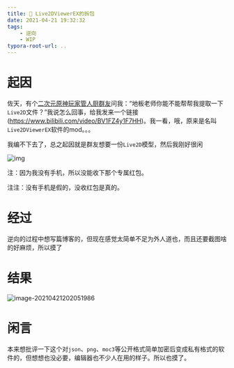 ```yaml
---
title: 🔧 Live2DViewerEX的拆包
date: 2021-04-21 19:32:32
tags:
	- 逆向
	- WIP
typora-root-url: ..
---
```


# 起因

佐天，有个[二次元原神玩家管人厨群友](https://nocilol.me/about/)问我：“地板老师你能不能帮帮我提取一下`Live2D`文件？”我说怎么回事，给我发来一个链接(https://www.bilibili.com/video/BV1FZ4y1F7HH)。我一看，哦，原来是名叫 `Live2DViewerEX`软件的mod。。。



我编不下去了，总之起因就是群友想要一份`Live2D`模型，然后我刚好很闲

![img](/images/l2dex/image-20210421201242748.png)

 注：因为我没有手机，所以没能收下那个专属红包。

注注：没有手机是假的，没收红包是真的。

# 经过

逆向的过程中想写篇博客的，但现在感觉太简单不足为外人道也，而且还要截图啥的好麻烦，所以摸了

# 结果

![image-20210421202051986](/images/l2dex/image-20210421202051986.png)

# 闲言

 本来想批评一下这个对`json`、`png`、`moc3`等公开格式简单加密后变成私有格式的软件的，但想想也没必要，编辑器也不少人在用的样子。所以也摸了。
